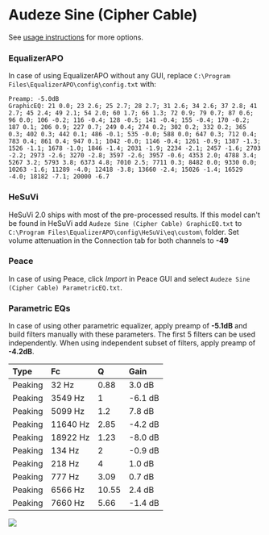 # Audeze Sine (Cipher Cable)
See [usage instructions](https://github.com/jaakkopasanen/AutoEq#usage) for more options.

### EqualizerAPO
In case of using EqualizerAPO without any GUI, replace `C:\Program Files\EqualizerAPO\config\config.txt`
with:
```
Preamp: -5.0dB
GraphicEQ: 21 0.0; 23 2.6; 25 2.7; 28 2.7; 31 2.6; 34 2.6; 37 2.8; 41 2.7; 45 2.4; 49 2.1; 54 2.0; 60 1.7; 66 1.3; 72 0.9; 79 0.7; 87 0.6; 96 0.0; 106 -0.2; 116 -0.4; 128 -0.5; 141 -0.4; 155 -0.4; 170 -0.2; 187 0.1; 206 0.9; 227 0.7; 249 0.4; 274 0.2; 302 0.2; 332 0.2; 365 0.3; 402 0.3; 442 0.1; 486 -0.1; 535 -0.0; 588 0.0; 647 0.3; 712 0.4; 783 0.4; 861 0.4; 947 0.1; 1042 -0.0; 1146 -0.4; 1261 -0.9; 1387 -1.3; 1526 -1.1; 1678 -1.0; 1846 -1.4; 2031 -1.9; 2234 -2.1; 2457 -1.6; 2703 -2.2; 2973 -2.6; 3270 -2.8; 3597 -2.6; 3957 -0.6; 4353 2.0; 4788 3.4; 5267 3.2; 5793 3.8; 6373 4.8; 7010 2.5; 7711 0.3; 8482 0.0; 9330 0.0; 10263 -1.6; 11289 -4.0; 12418 -3.8; 13660 -2.4; 15026 -1.4; 16529 -4.0; 18182 -7.1; 20000 -6.7
```

### HeSuVi
HeSuVi 2.0 ships with most of the pre-processed results. If this model can't be found in HeSuVi add
`Audeze Sine (Cipher Cable) GraphicEQ.txt` to `C:\Program Files\EqualizerAPO\config\HeSuVi\eq\custom\` folder.
Set volume attenuation in the Connection tab for both channels to **-49**

### Peace
In case of using Peace, click *Import* in Peace GUI and select `Audeze Sine (Cipher Cable) ParametricEQ.txt`.

### Parametric EQs
In case of using other parametric equalizer, apply preamp of **-5.1dB** and build filters manually
with these parameters. The first 5 filters can be used independently.
When using independent subset of filters, apply preamp of **-4.2dB**.

| Type    | Fc       |     Q | Gain    |
|:--------|:---------|:------|:--------|
| Peaking | 32 Hz    |  0.88 | 3.0 dB  |
| Peaking | 3549 Hz  |  1    | -6.1 dB |
| Peaking | 5099 Hz  |  1.2  | 7.8 dB  |
| Peaking | 11640 Hz |  2.85 | -4.2 dB |
| Peaking | 18922 Hz |  1.23 | -8.0 dB |
| Peaking | 134 Hz   |  2    | -0.9 dB |
| Peaking | 218 Hz   |  4    | 1.0 dB  |
| Peaking | 777 Hz   |  3.09 | 0.7 dB  |
| Peaking | 6566 Hz  | 10.55 | 2.4 dB  |
| Peaking | 7660 Hz  |  5.66 | -1.4 dB |

![](https://raw.githubusercontent.com/jaakkopasanen/AutoEq/master/results/oratory1990/usound/Audeze%20Sine%20(Cipher%20Cable)/Audeze%20Sine%20(Cipher%20Cable).png)